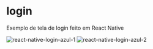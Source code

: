 # login
Exemplo de tela de login feito em React Native


![react-native-login-azul-1](https://user-images.githubusercontent.com/86369516/135903744-e03c2dc1-2eab-49cc-9c2c-e26ec8a85345.png)
![react-native-login-azul-2](https://user-images.githubusercontent.com/86369516/135903755-dc19c3b9-5600-4503-a8fd-0aa1208b72fe.png)
